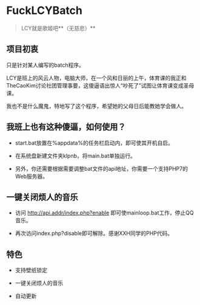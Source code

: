 # FuckLCYBatch
>LCY就是歌姬吧**（无慈悲）**

## 项目初衷

只是针对某人编写的batch程序。

LCY是班上的风云人物，电脑大师，在一个风和日丽的上午，体育课的我正和TheCaoKim讨论社团管理事要，这傻逼语出惊人“吵死了”试图让体育课变成圣母课。

我也不是什么魔鬼，特地写了这个程序，希望她的父母日后能教她学会做人。

## 我班上也有这种傻逼，如何使用？

- start.bat放置在%appdata%的任务栏启动内，即可使其开机自启。

- 在系统盘新建文件夹klpnb，将main.bat单独运行。

- 另外，你还需要根据需要调整bat文件的api地址，你需要一个支持PHP7的Web服务器。

## 一键关闭烦人的音乐

- 访问 http://api.addr/index.php?enable 即可使mainloop.bat工作，停止QQ音乐。

- 再次访问index.php?disable即可解除。感谢XXH同学的PHP代码。

## 特色

- 支持壁纸锁定

- 一键关闭烦人的音乐

- 自动更新

